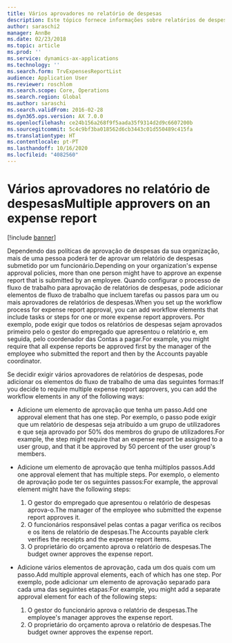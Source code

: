```yaml
---
title: Vários aprovadores no relatório de despesas
description: Este tópico fornece informações sobre relatórios de despesas que requerem aprovação por várias pessoas.
author: saraschi2
manager: AnnBe
ms.date: 02/23/2018
ms.topic: article
ms.prod: ''
ms.service: dynamics-ax-applications
ms.technology: ''
ms.search.form: TrvExpensesReportList
audience: Application User
ms.reviewer: roschlom
ms.search.scope: Core, Operations
ms.search.region: Global
ms.author: saraschi
ms.search.validFrom: 2016-02-28
ms.dyn365.ops.version: AX 7.0.0
ms.openlocfilehash: ce24b156a268f9f5aada35f9314d2d9c6607200b
ms.sourcegitcommit: 5c4c9bf3ba018562d6cb3443c01d550489c415fa
ms.translationtype: HT
ms.contentlocale: pt-PT
ms.lasthandoff: 10/16/2020
ms.locfileid: "4082560"
---
```

# <a name="multiple-approvers-on-an-expense-report"></a><span data-ttu-id="943d5-103">Vários aprovadores no relatório de despesas</span><span class="sxs-lookup"><span data-stu-id="943d5-103">Multiple approvers on an expense report</span></span>

[!include [banner](../includes/banner.md)]

<span data-ttu-id="943d5-104">Dependendo das políticas de aprovação de despesas da sua organização, mais de uma pessoa poderá ter de aprovar um relatório de despesas submetido por um funcionário.</span><span class="sxs-lookup"><span data-stu-id="943d5-104">Depending on your organization's expense approval policies, more than one person might have to approve an expense report that is submitted by an employee.</span></span> <span data-ttu-id="943d5-105">Quando configurar o processo de fluxo de trabalho para aprovação de relatórios de despesas, pode adicionar elementos de fluxo de trabalho que incluem tarefas ou passos para um ou mais aprovadores de relatórios de despesas.</span><span class="sxs-lookup"><span data-stu-id="943d5-105">When you set up the workflow process for expense report approval, you can add workflow elements that include tasks or steps for one or more expense report approvers.</span></span> <span data-ttu-id="943d5-106">Por exemplo, pode exigir que todos os relatórios de despesas sejam aprovados primeiro pelo o gestor do empregado que apresentou o relatório e, em seguida, pelo coordenador das Contas a pagar.</span><span class="sxs-lookup"><span data-stu-id="943d5-106">For example, you might require that all expense reports be approved first by the manager of the employee who submitted the report and then by the Accounts payable coordinator.</span></span>

<span data-ttu-id="943d5-107">Se decidir exigir vários aprovadores de relatórios de despesas, pode adicionar os elementos do fluxo de trabalho de uma das seguintes formas:</span><span class="sxs-lookup"><span data-stu-id="943d5-107">If you decide to require multiple expense report approvers, you can add the workflow elements in any of the following ways:</span></span>

- <span data-ttu-id="943d5-108">Adicione um elemento de aprovação que tenha um passo.</span><span class="sxs-lookup"><span data-stu-id="943d5-108">Add one approval element that has one step.</span></span> <span data-ttu-id="943d5-109">Por exemplo, o passo pode exigir que um relatório de despesas seja atribuído a um grupo de utilizadores e que seja aprovado por 50% dos membros do grupo de utilizadores.</span><span class="sxs-lookup"><span data-stu-id="943d5-109">For example, the step might require that an expense report be assigned to a user group, and that it be approved by 50 percent of the user group's members.</span></span>
- <span data-ttu-id="943d5-110">Adicione um elemento de aprovação que tenha múltiplos passos.</span><span class="sxs-lookup"><span data-stu-id="943d5-110">Add one approval element that has multiple steps.</span></span> <span data-ttu-id="943d5-111">Por exemplo, o elemento de aprovação pode ter os seguintes passos:</span><span class="sxs-lookup"><span data-stu-id="943d5-111">For example, the approval element might have the following steps:</span></span>

    1. <span data-ttu-id="943d5-112">O gestor do empregado que apresentou o relatório de despesas aprova-o.</span><span class="sxs-lookup"><span data-stu-id="943d5-112">The manager of the employee who submitted the expense report approves it.</span></span>
    2. <span data-ttu-id="943d5-113">O funcionários responsável pelas contas a pagar verifica os recibos e os itens de relatório de despesas.</span><span class="sxs-lookup"><span data-stu-id="943d5-113">The Accounts payable clerk verifies the receipts and the expense report items.</span></span>
    3. <span data-ttu-id="943d5-114">O proprietário do orçamento aprova o relatório de despesas.</span><span class="sxs-lookup"><span data-stu-id="943d5-114">The budget owner approves the expense report.</span></span>

- <span data-ttu-id="943d5-115">Adicione vários elementos de aprovação, cada um dos quais com um passo.</span><span class="sxs-lookup"><span data-stu-id="943d5-115">Add multiple approval elements, each of which has one step.</span></span> <span data-ttu-id="943d5-116">Por exemplo, pode adicionar um elemento de aprovação separado para cada uma das seguintes etapas:</span><span class="sxs-lookup"><span data-stu-id="943d5-116">For example, you might add a separate approval element for each of the following steps:</span></span>

    1. <span data-ttu-id="943d5-117">O gestor do funcionário aprova o relatório de despesas.</span><span class="sxs-lookup"><span data-stu-id="943d5-117">The employee's manager approves the expense report.</span></span>
    2. <span data-ttu-id="943d5-118">O proprietário do orçamento aprova o relatório de despesas.</span><span class="sxs-lookup"><span data-stu-id="943d5-118">The budget owner approves the expense report.</span></span>
